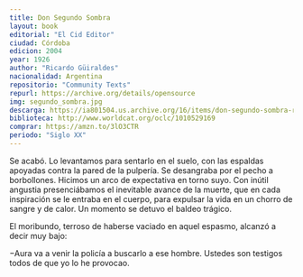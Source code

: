 ```yaml
---
title: Don Segundo Sombra
layout: book
editorial: "El Cid Editor"
ciudad: Córdoba 
edicion: 2004 
year: 1926
author: "Ricardo Güiraldes"
nacionalidad: Argentina
repositorio: "Community Texts"
repurl: https://archive.org/details/opensource
img: segundo_sombra.jpg
descarga: https://ia801504.us.archive.org/16/items/don-segundo-sombra-ricardo-guiraldes/Don%20Segundo%20Sombra%20-%20Ricardo%20Guiraldes.pdf
biblioteca: http://www.worldcat.org/oclc/1010529169
comprar: https://amzn.to/3lO3CTR
periodo: "Siglo XX"
---
```

 

Se acabó. Lo levantamos para sentarlo en el suelo, con las espaldas apoyadas contra la pared de la pulpería. Se desangraba por el pecho a borbollones. Hicimos un arco de expectativa en torno suyo. Con inútil angustia presenciábamos el inevitable avance de la muerte, que en cada inspiración se le entraba en el cuerpo, para expulsar la vida en un chorro de sangre y de calor. Un momento se detuvo el baldeo trágico.
 
El moribundo, terroso de haberse vaciado en aquel espasmo, alcanzó a decir muy bajo: 
 
−Aura va a venir la policía a buscarlo a ese hombre. Ustedes son testigos todos de que yo lo he provocao.
